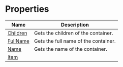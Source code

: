 # Properties
|Name|Description|
|---|---|
|[Children](/docs/DotNetDocs/Mixins/ContainerDocumentationMixin/Properties/Children.md)|Gets the children of the container.|
|[FullName](/docs/DotNetDocs/Mixins/ContainerDocumentationMixin/Properties/FullName.md)|Gets the full name of the container.|
|[Name](/docs/DotNetDocs/Mixins/ContainerDocumentationMixin/Properties/Name.md)|Gets the name of the container.|
|[Item](/docs/DotNetDocs/Mixins/ContainerDocumentationMixin/Properties/Item.md)||

